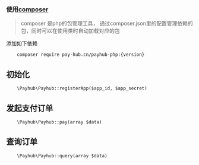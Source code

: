 

### 使用[composer](https://getcomposer.org/)
> composer 是php的包管理工具， 通过composer.json里的配置管理依赖的包，同时可以在使用类时自动加载对应的包

添加如下依赖

```
	composer require pay-hub.cn/payhub-php:{version}
```

## 初始化
```
    \Payhub\Payhub::registerApp($app_id, $app_secret)
```

## 发起支付订单
```
    \Payhub\Payhub::pay(array $data)
```
## 查询订单
```
    \Payhub\Payhub::query(array $data)
```

